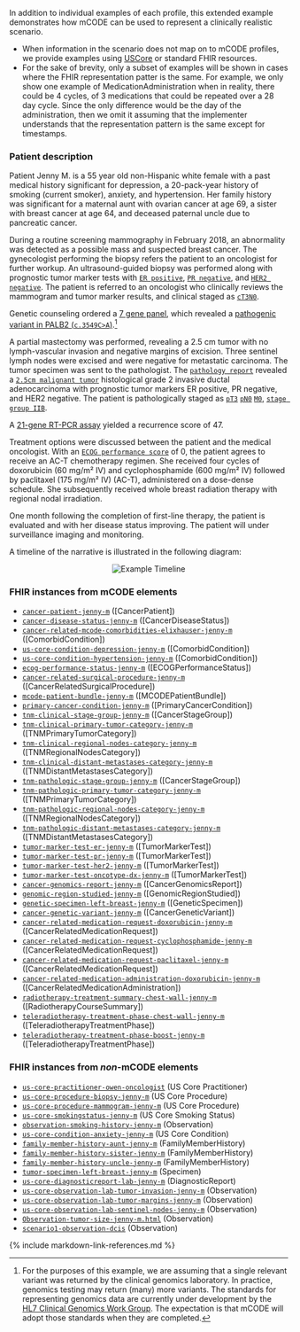 In addition to individual examples of each profile, this extended example demonstrates how mCODE can be used to represent a clinically realistic scenario. 
* When information in the scenario does not map on to mCODE profiles, we provide examples using [USCore](http://hl7.org/fhir/us/core/index.html) or standard FHIR resources.
* For the sake of brevity, only a subset of examples will be shown in cases where the FHIR representation patter is the same. For example, we only show one example of MedicationAdministration when in reality, there could be 4 cycles, of 3 medications that could be repeated over a 28 day cycle. Since the only difference would be the day of the administration, then we omit it assuming that the implementer understands that the representation pattern is the same except for timestamps.

### Patient description

Patient Jenny M. is a 55 year old non-Hispanic white female with a past medical history significant for depression, a 20-pack-year history of smoking (current smoker), anxiety, and hypertension. Her family history was significant for a maternal aunt with ovarian cancer at age 69, a sister with breast cancer at age 64, and deceased paternal uncle due to pancreatic cancer.

During a routine screening mammography in February 2018, an abnormality was detected as a possible mass and suspected breast cancer. The gynecologist performing the biopsy refers the patient to an oncologist for further workup. An ultrasound-guided biopsy was performed along with prognostic tumor marker tests with [`ER positive`](Observation-tumor-marker-test-er-jenny-m.html), [`PR negative`](Observation-tumor-marker-test-pr-jenny-m.html), and [`HER2 negative`](Observation-tumor-marker-test-her2-jenny-m.html). The patient is referred to an oncologist who clinically reviews the mammogram and tumor marker results, and clinical staged as [`cT3`](Observation-tnm-clinical-primary-tumor-category-jenny-m.html)[`N0`](Observation-tnm-clinical-regional-nodes-category-jenny-m.html). 

Genetic counseling ordered a [7 gene panel](https://www.invitae.com/en/physician/tests/50001/), which revealed a [pathogenic variant in PALB2 (`c.3549C>A`)](https://www.ncbi.nlm.nih.gov/clinvar/variation/128144/).[^1]

[^1]: For the purposes of this example, we are assuming that a single relevant variant was returned by the clinical genomics laboratory. In practice, genomics testing may return (many) more variants. The standards for representing genomics data are currently under development by the [HL7 Clinical Genomics Work Group](https://confluence.hl7.org/display/CGW/WorkGroup+Home). The expectation is that mCODE will adopt those standards when they are completed.

A partial mastectomy was performed, revealing a 2.5 cm tumor with no lymph-vascular invasion and negative margins of excision. Three sentinel lymph nodes were excised and were negative for metastatic carcinoma.  The tumor specimen was sent to the pathologist. The [`pathology report`](DiagnosticReport-us-core-diagnosticreport-lab-jenny-m.html) revealed a [`2.5cm malignant tumor`](Observation-tumor-size-jenny-m.html) histological grade 2 invasive ductal adenocarcinoma with prognostic tumor markers ER positive, PR negative, and HER2 negative. The patient is pathologically staged as [`pT3`](Observation-tnm-pathologic-primary-tumor-category-jenny-m.html) [`pN0`](Observation-tnm-pathologic-regional-nodes-category-jenny-m.html) [`M0`](Observation-tnm-pathologic-distant-metastases-category-jenny-m.html), [`stage group IIB`](Observation-tnm-pathologic-stage-group-jenny-m.html). 

A [21-gene RT-PCR assay](https://www.oncotypeiq.com/en-US/breast-cancer/healthcare-professionals/oncotype-dx-breast-recurrence-score/about-the-test) yielded a recurrence score of 47. 

Treatment options were discussed between the patient and the medical oncologist. With an [`ECOG performance score`](Observation-ecog-performance-status-jenny-m.html) of 0, the patient agrees to receive an AC-T chemotherapy regimen. She received four cycles of doxorubicin (60 mg/m² IV) and cyclophosphamide (600 mg/m² IV) followed by paclitaxel (175 mg/m² IV) (AC-T), administered on a dose-dense schedule. She subsequently received whole breast radiation therapy with regional nodal irradiation.

One month following the completion of first-line therapy, the patient is evaluated and with her disease status improving.  The patient will under surveillance imaging and monitoring. 

A timeline of the narrative is illustrated in the following diagram:

<div style="text-align: center;">
<img src="mCODE-PersonaExample.svg" alt="Example Timeline" />
</div>

### FHIR instances from mCODE elements

* [`cancer-patient-jenny-m`](Patient-cancer-patient-jenny-m.html) ([CancerPatient])
* [`cancer-disease-status-jenny-m`](Observation-cancer-disease-status-jenny-m.html) ([CancerDiseaseStatus])
* [`cancer-related-mcode-comorbidities-elixhauser-jenny-m`](Observation-cancer-related-mcode-comorbidities-elixhauser-jenny-m.html) ([ComorbidCondition])
* [`us-core-condition-depression-jenny-m`](Condition-us-core-condition-depression-jenny-m.html) ([ComorbidCondition])
* [`us-core-condition-hypertension-jenny-m`](Condition-us-core-condition-hypertension-jenny-m.html) ([ComorbidCondition])
* [`ecog-performance-status-jenny-m`](Observation-ecog-performance-status-jenny-m.html) ([ECOGPerformanceStatus])
* [`cancer-related-surgical-procedure-jenny-m`](Procedure-cancer-related-surgical-procedure-jenny-m.html) ([CancerRelatedSurgicalProcedure])
* [`mcode-patient-bundle-jenny-m`](Bundle-mcode-patient-bundle-jenny-m.html) ([MCODEPatientBundle])
* [`primary-cancer-condition-jenny-m`](Condition-primary-cancer-condition-jenny-m.html) ([PrimaryCancerCondition])
* [`tnm-clinical-stage-group-jenny-m`](Observation-tnm-clinical-stage-group-jenny-m.html) ([CancerStageGroup])
* [`tnm-clinical-primary-tumor-category-jenny-m`](Observation-tnm-clinical-primary-tumor-category-jenny-m.html) ([TNMPrimaryTumorCategory])
* [`tnm-clinical-regional-nodes-category-jenny-m`](Observation-tnm-clinical-regional-nodes-category-jenny-m.html) ([TNMRegionalNodesCategory])
* [`tnm-clinical-distant-metastases-category-jenny-m`](Observation-tnm-clinical-distant-metastases-category-jenny-m.html) ([TNMDistantMetastasesCategory])
* [`tnm-pathologic-stage-group-jenny-m`](Observation-tnm-pathologic-stage-group-jenny-m.html) ([CancerStageGroup])
* [`tnm-pathologic-primary-tumor-category-jenny-m`](Observation-tnm-pathologic-primary-tumor-category-jenny-m.html) ([TNMPrimaryTumorCategory])
* [`tnm-pathologic-regional-nodes-category-jenny-m`](Observation-tnm-pathologic-regional-nodes-category-jenny-m.html) ([TNMRegionalNodesCategory])
* [`tnm-pathologic-distant-metastases-category-jenny-m`](Observation-tnm-pathologic-distant-metastases-category-jenny-m.html) ([TNMDistantMetastasesCategory])
* [`tumor-marker-test-er-jenny-m`](Observation-tumor-marker-test-er-jenny-m.html)  ([TumorMarkerTest])
* [`tumor-marker-test-pr-jenny-m`](Observation-tumor-marker-test-pr-jenny-m.html)  ([TumorMarkerTest])
* [`tumor-marker-test-her2-jenny-m`](Observation-tumor-marker-test-her2-jenny-m.html)  ([TumorMarkerTest])
* [`tumor-marker-test-oncotype-dx-jenny-m`](Observation-tumor-marker-test-oncotype-dx-jenny-m.html)  ([TumorMarkerTest])
* [`cancer-genomics-report-jenny-m`](DiagnosticReport-cancer-genomics-report-jenny-m.html) ([CancerGenomicsReport])
* [`genomic-region-studied-jenny-m`](Observation-genomic-region-studied-jenny-m.html) ([GenomicRegionStudied])
* [`genetic-specimen-left-breast-jenny-m`](Specimen-genetic-specimen-left-breast-jenny-m.html) ([GeneticSpecimen])
* [`cancer-genetic-variant-jenny-m`](Observation-cancer-genetic-variant-jenny-m.html) ([CancerGeneticVariant])
* [`cancer-related-medication-request-doxorubicin-jenny-m`](MedicationRequest-cancer-related-medication-request-doxorubicin-jenny-m.html) ([CancerRelatedMedicationRequest])
* [`cancer-related-medication-request-cyclophosphamide-jenny-m`](MedicationRequest-cancer-related-medication-request-cyclophosphamide-jenny-m.html) ([CancerRelatedMedicationRequest])
* [`cancer-related-medication-request-paclitaxel-jenny-m`](MedicationRequest-cancer-related-medication-request-paclitaxel-jenny-m.html) ([CancerRelatedMedicationRequest])
* [`cancer-related-medication-administration-doxorubicin-jenny-m`](MedicationAdministration-cancer-related-medication-administration-doxorubicin-jenny-m.html) ([CancerRelatedMedicationAdministration])
* [`radiotherapy-treatment-summary-chest-wall-jenny-m`](Procedure-radiotherapy-treatment-summary-chest-wall-jenny-m.html) ([RadiotherapyCourseSummary])
* [`teleradiotherapy-treatment-phase-chest-wall-jenny-m`](Procedure-teleradiotherapy-treatment-phase-chest-wall-jenny-m.html) ([TeleradiotherapyTreatmentPhase])
* [`teleradiotherapy-treatment-phase-boost-jenny-m`](Procedure-teleradiotherapy-treatment-phase-boost-jenny-m.html) ([TeleradiotherapyTreatmentPhase])

### FHIR instances from _non_-mCODE elements

* [`us-core-practitioner-owen-oncologist`](Practitioner-us-core-practitioner-owen-oncologist.html) (US Core Practitioner)
* [`us-core-procedure-biopsy-jenny-m`](Procedure-us-core-procedure-biopsy-jenny-m.html) (US Core Procedure)
* [`us-core-procedure-mammogram-jenny-m`](Procedure-us-core-procedure-mammogram-jenny-m.html) (US Core Procedure)
* [`us-core-smokingstatus-jenny-m`](Observation-us-core-smokingstatus-jenny-m.html) (US Core Smoking Status)
* [`observation-smoking-history-jenny-m`](Observation-observation-smoking-history-jenny-m.html) (Observation)
* [`us-core-condition-anxiety-jenny-m`](Condition-us-core-condition-anxiety-jenny-m.html) (US Core Condition)
* [`family-member-history-aunt-jenny-m`](FamilyMemberHistory-family-member-history-aunt-jenny-m.html) (FamilyMemberHistory)
* [`family-member-history-sister-jenny-m`](FamilyMemberHistory-family-member-history-sister-jenny-m.html) (FamilyMemberHistory)
* [`family-member-history-uncle-jenny-m`](FamilyMemberHistory-family-member-history-uncle-jenny-m.html) (FamilyMemberHistory)
* [`tumor-specimen-left-breast-jenny-m`](Specimen-tumor-specimen-left-breast-jenny-m.html) (Specimen)
* [`us-core-diagnosticreport-lab-jenny-m`](DiagnosticReport-us-core-diagnosticreport-lab-jenny-m.html) (DiagnosticReport)
* [`us-core-observation-lab-tumor-invasion-jenny-m`](Observation-us-core-observation-lab-tumor-invasion-jenny-m.html) (Observation)
* [`us-core-observation-lab-tumor-margins-jenny-m`](Observation-us-core-observation-lab-tumor-margins-jenny-m.html) (Observation)
* [`us-core-observation-lab-sentinel-nodes-jenny-m`](Observation-us-core-observation-lab-sentinel-nodes-jenny-m.html) (Observation)
* [`Observation-tumor-size-jenny-m.html`](Observation-tumor-size-jenny-m.html) (Observation)
* [`scenario1-observation-dcis`](Observation-us-core-observation-lab-tumor-dcis.html) (Observation)

{% include markdown-link-references.md %}
